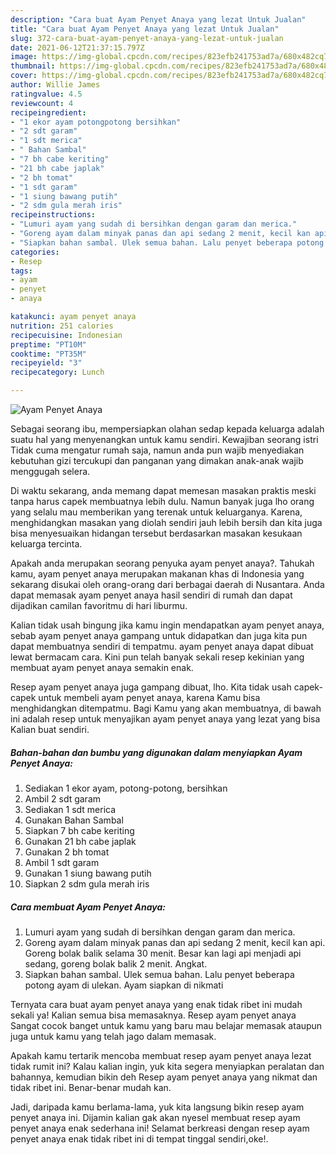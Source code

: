 ```yaml
---
description: "Cara buat Ayam Penyet Anaya yang lezat Untuk Jualan"
title: "Cara buat Ayam Penyet Anaya yang lezat Untuk Jualan"
slug: 372-cara-buat-ayam-penyet-anaya-yang-lezat-untuk-jualan
date: 2021-06-12T21:37:15.797Z
image: https://img-global.cpcdn.com/recipes/823efb241753ad7a/680x482cq70/ayam-penyet-anaya-foto-resep-utama.jpg
thumbnail: https://img-global.cpcdn.com/recipes/823efb241753ad7a/680x482cq70/ayam-penyet-anaya-foto-resep-utama.jpg
cover: https://img-global.cpcdn.com/recipes/823efb241753ad7a/680x482cq70/ayam-penyet-anaya-foto-resep-utama.jpg
author: Willie James
ratingvalue: 4.5
reviewcount: 4
recipeingredient:
- "1 ekor ayam potongpotong bersihkan"
- "2 sdt garam"
- "1 sdt merica"
- " Bahan Sambal"
- "7 bh cabe keriting"
- "21 bh cabe japlak"
- "2 bh tomat"
- "1 sdt garam"
- "1 siung bawang putih"
- "2 sdm gula merah iris"
recipeinstructions:
- "Lumuri ayam yang sudah di bersihkan dengan garam dan merica."
- "Goreng ayam dalam minyak panas dan api sedang 2 menit, kecil kan api. Goreng bolak balik selama 30 menit. Besar kan lagi api menjadi api sedang, goreng bolak balik 2 menit. Angkat."
- "Siapkan bahan sambal. Ulek semua bahan. Lalu penyet beberapa potong ayam di ulekan. Ayam siapkan di nikmati"
categories:
- Resep
tags:
- ayam
- penyet
- anaya

katakunci: ayam penyet anaya 
nutrition: 251 calories
recipecuisine: Indonesian
preptime: "PT10M"
cooktime: "PT35M"
recipeyield: "3"
recipecategory: Lunch

---
```



![Ayam Penyet Anaya](https://img-global.cpcdn.com/recipes/823efb241753ad7a/680x482cq70/ayam-penyet-anaya-foto-resep-utama.jpg)

Sebagai seorang ibu, mempersiapkan olahan sedap kepada keluarga adalah suatu hal yang menyenangkan untuk kamu sendiri. Kewajiban seorang istri Tidak cuma mengatur rumah saja, namun anda pun wajib menyediakan kebutuhan gizi tercukupi dan panganan yang dimakan anak-anak wajib menggugah selera.

Di waktu  sekarang, anda memang dapat memesan masakan praktis meski tanpa harus capek membuatnya lebih dulu. Namun banyak juga lho orang yang selalu mau memberikan yang terenak untuk keluarganya. Karena, menghidangkan masakan yang diolah sendiri jauh lebih bersih dan kita juga bisa menyesuaikan hidangan tersebut berdasarkan masakan kesukaan keluarga tercinta. 



Apakah anda merupakan seorang penyuka ayam penyet anaya?. Tahukah kamu, ayam penyet anaya merupakan makanan khas di Indonesia yang sekarang disukai oleh orang-orang dari berbagai daerah di Nusantara. Anda dapat memasak ayam penyet anaya hasil sendiri di rumah dan dapat dijadikan camilan favoritmu di hari liburmu.

Kalian tidak usah bingung jika kamu ingin mendapatkan ayam penyet anaya, sebab ayam penyet anaya gampang untuk didapatkan dan juga kita pun dapat membuatnya sendiri di tempatmu. ayam penyet anaya dapat dibuat lewat bermacam cara. Kini pun telah banyak sekali resep kekinian yang membuat ayam penyet anaya semakin enak.

Resep ayam penyet anaya juga gampang dibuat, lho. Kita tidak usah capek-capek untuk membeli ayam penyet anaya, karena Kamu bisa menghidangkan ditempatmu. Bagi Kamu yang akan membuatnya, di bawah ini adalah resep untuk menyajikan ayam penyet anaya yang lezat yang bisa Kalian buat sendiri.

<!--inarticleads1-->

##### Bahan-bahan dan bumbu yang digunakan dalam menyiapkan Ayam Penyet Anaya:

1. Sediakan 1 ekor ayam, potong-potong, bersihkan
1. Ambil 2 sdt garam
1. Sediakan 1 sdt merica
1. Gunakan  Bahan Sambal
1. Siapkan 7 bh cabe keriting
1. Gunakan 21 bh cabe japlak
1. Gunakan 2 bh tomat
1. Ambil 1 sdt garam
1. Gunakan 1 siung bawang putih
1. Siapkan 2 sdm gula merah iris




<!--inarticleads2-->

##### Cara membuat Ayam Penyet Anaya:

1. Lumuri ayam yang sudah di bersihkan dengan garam dan merica.
1. Goreng ayam dalam minyak panas dan api sedang 2 menit, kecil kan api. Goreng bolak balik selama 30 menit. Besar kan lagi api menjadi api sedang, goreng bolak balik 2 menit. Angkat.
1. Siapkan bahan sambal. Ulek semua bahan. Lalu penyet beberapa potong ayam di ulekan. Ayam siapkan di nikmati




Ternyata cara buat ayam penyet anaya yang enak tidak ribet ini mudah sekali ya! Kalian semua bisa memasaknya. Resep ayam penyet anaya Sangat cocok banget untuk kamu yang baru mau belajar memasak ataupun juga untuk kamu yang telah jago dalam memasak.

Apakah kamu tertarik mencoba membuat resep ayam penyet anaya lezat tidak rumit ini? Kalau kalian ingin, yuk kita segera menyiapkan peralatan dan bahannya, kemudian bikin deh Resep ayam penyet anaya yang nikmat dan tidak ribet ini. Benar-benar mudah kan. 

Jadi, daripada kamu berlama-lama, yuk kita langsung bikin resep ayam penyet anaya ini. Dijamin kalian gak akan nyesel membuat resep ayam penyet anaya enak sederhana ini! Selamat berkreasi dengan resep ayam penyet anaya enak tidak ribet ini di tempat tinggal sendiri,oke!.

